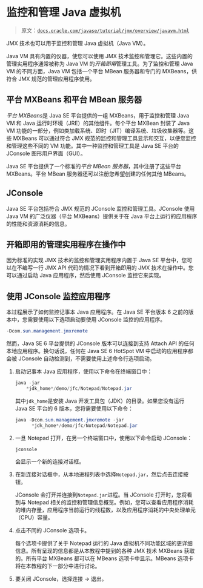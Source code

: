 # 监控和管理 Java 虚拟机

> 原文：[`docs.oracle.com/javase/tutorial/jmx/overview/javavm.html`](https://docs.oracle.com/javase/tutorial/jmx/overview/javavm.html)

JMX 技术也可以用于监控和管理 Java 虚拟机（Java VM）。

Java VM 具有内置的仪器，使您可以使用 JMX 技术监控和管理它。这些内置的管理实用程序通常被称为 Java VM 的*开箱即用*管理工具。为了监控和管理 Java VM 的不同方面，Java VM 包括一个平台 MBean 服务器和专门的 MXBeans，供符合 JMX 规范的管理应用程序使用。

## 平台 MXBeans 和平台 MBean 服务器

*平台 MXBeans*是 Java SE 平台提供的一组 MXBeans，用于监控和管理 Java VM 和 Java 运行时环境（JRE）的其他组件。每个平台 MXBean 封装了 Java VM 功能的一部分，例如类加载系统、即时（JIT）编译系统、垃圾收集器等。这些 MXBeans 可以通过符合 JMX 规范的监控和管理工具显示和交互，以便您监控和管理这些不同的 VM 功能。其中一种监控和管理工具是 Java SE 平台的 JConsole 图形用户界面（GUI）。

Java SE 平台提供了一个标准的*平台 MBean 服务器*，其中注册了这些平台 MXBeans。平台 MBean 服务器还可以注册您希望创建的任何其他 MBeans。

## JConsole

Java SE 平台包括符合 JMX 规范的 JConsole 监控和管理工具。JConsole 使用 Java VM 的广泛仪器（平台 MXBeans）提供关于在 Java 平台上运行的应用程序的性能和资源消耗的信息。

## 开箱即用的管理实用程序在操作中

因为标准的实现 JMX 技术的监控和管理实用程序内置于 Java SE 平台中，您可以在不编写一行 JMX API 代码的情况下看到开箱即用的 JMX 技术在操作中。您可以通过启动 Java 应用程序，然后使用 JConsole 监控它来实现。

## 使用 JConsole 监控应用程序

本过程展示了如何监控记事本 Java 应用程序。在 Java SE 平台版本 6 之前的版本中，您需要使用以下选项启动要使用 JConsole 监控的应用程序。

```java
-Dcom.sun.management.jmxremote

```

然而，Java SE 6 平台提供的 JConsole 版本可以连接到支持 Attach API 的任何本地应用程序。换句话说，任何在 Java SE 6 HotSpot VM 中启动的应用程序都会被 JConsole 自动检测到，不需要使用上述命令行选项启动。

1.  启动记事本 Java 应用程序，使用以下命令在终端窗口中：

    ```java
    java -jar 
        *jdk_home*/demo/jfc/Notepad/Notepad.jar

    ```

    其中`jdk_home`是安装 Java 开发工具包（JDK）的目录。如果您没有运行 Java SE 平台的 6 版本，您将需要使用以下命令：

    ```java
    java -Dcom.sun.management.jmxremote -jar 
          *jdk_home*/demo/jfc/Notepad/Notepad.jar

    ```

1.  一旦 Notepad 打开，在另一个终端窗口中，使用以下命令启动 JConsole：

    ```java
    jconsole

    ```

    会显示一个新的连接对话框。

1.  在新连接对话框中，从本地进程列表中选择`Notepad.jar`，然后点击连接按钮。

    JConsole 会打开并连接到`Notepad.jar`进程。当 JConsole 打开时，您将看到与 Notepad 相关的监控和管理信息概览。例如，您可以查看应用程序消耗的堆内存量，应用程序当前运行的线程数，以及应用程序消耗的中央处理单元（CPU）容量。

1.  点击不同的 JConsole 选项卡。

    每个选项卡提供了关于 Notepad 运行的 Java 虚拟机不同功能区域的更详细信息。所有呈现的信息都是从本教程中提到的各种 JMX 技术 MXBeans 获取的。所有平台 MXBeans 都可以在 MBeans 选项卡中显示。MBeans 选项卡将在本教程的下一部分中进行讨论。

1.  要关闭 JConsole，选择连接 -> 退出。
